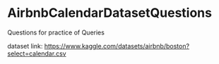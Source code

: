 # AirbnbCalendarDatasetQuestions
Questions for practice of Queries 



dataset link: https://www.kaggle.com/datasets/airbnb/boston?select=calendar.csv